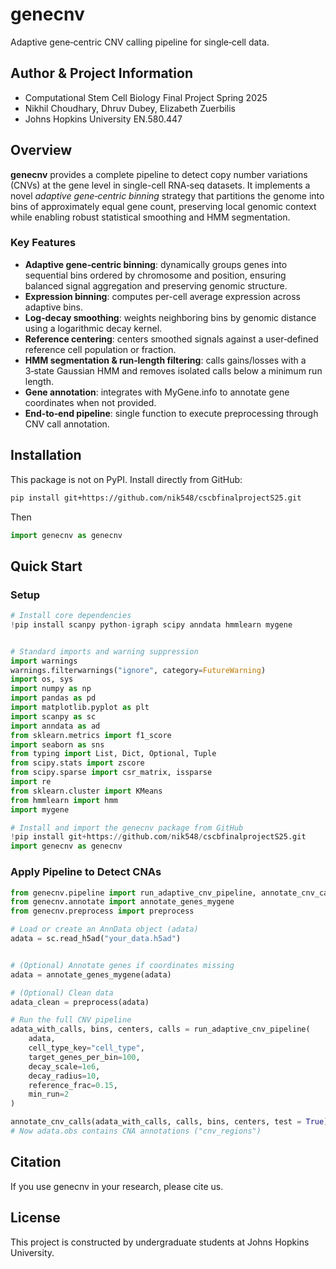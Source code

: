 # genecnv

Adaptive gene‑centric CNV calling pipeline for single‑cell data.

## Author & Project Information
- Computational Stem Cell Biology Final Project Spring 2025
- Nikhil Choudhary, Dhruv Dubey, Elizabeth Zuerbilis
- Johns Hopkins University EN.580.447

## Overview

**genecnv** provides a complete pipeline to detect copy number variations (CNVs) at the gene level in single-cell RNA‑seq datasets. It implements a novel _adaptive gene‑centric binning_ strategy that partitions the genome into bins of approximately equal gene count, preserving local genomic context while enabling robust statistical smoothing and HMM segmentation.

### Key Features

- **Adaptive gene‑centric binning**: dynamically groups genes into sequential bins ordered by chromosome and position, ensuring balanced signal aggregation and preserving genomic structure.  
- **Expression binning**: computes per-cell average expression across adaptive bins.  
- **Log‑decay smoothing**: weights neighboring bins by genomic distance using a logarithmic decay kernel.  
- **Reference centering**: centers smoothed signals against a user‑defined reference cell population or fraction.  
- **HMM segmentation & run‑length filtering**: calls gains/losses with a 3‑state Gaussian HMM and removes isolated calls below a minimum run length.  
- **Gene annotation**: integrates with MyGene.info to annotate gene coordinates when not provided.  
- **End‑to‑end pipeline**: single function to execute preprocessing through CNV call annotation.  

## Installation

This package is not on PyPI. Install directly from GitHub:

```bash
pip install git+https://github.com/nik548/cscbfinalprojectS25.git
```
Then
```python
import genecnv as genecnv
```

## Quick Start

### Setup
```python
# Install core dependencies
!pip install scanpy python-igraph scipy anndata hmmlearn mygene


# Standard imports and warning suppression
import warnings
warnings.filterwarnings("ignore", category=FutureWarning)
import os, sys
import numpy as np
import pandas as pd
import matplotlib.pyplot as plt
import scanpy as sc
import anndata as ad
from sklearn.metrics import f1_score
import seaborn as sns
from typing import List, Dict, Optional, Tuple
from scipy.stats import zscore
from scipy.sparse import csr_matrix, issparse
import re
from sklearn.cluster import KMeans
from hmmlearn import hmm
import mygene

# Install and import the genecnv package from GitHub
!pip install git+https://github.com/nik548/cscbfinalprojectS25.git
import genecnv as genecnv
```

### Apply Pipeline to Detect CNAs
```python
from genecnv.pipeline import run_adaptive_cnv_pipeline, annotate_cnv_calls
from genecnv.annotate import annotate_genes_mygene
from genecnv.preprocess import preprocess

# Load or create an AnnData object (adata)
adata = sc.read_h5ad("your_data.h5ad")


# (Optional) Annotate genes if coordinates missing
adata = annotate_genes_mygene(adata)

# (Optional) Clean data 
adata_clean = preprocess(adata)

# Run the full CNV pipeline
adata_with_calls, bins, centers, calls = run_adaptive_cnv_pipeline(
    adata,
    cell_type_key="cell_type",
    target_genes_per_bin=100,
    decay_scale=1e6,
    decay_radius=10,
    reference_frac=0.15,
    min_run=2
)

annotate_cnv_calls(adata_with_calls, calls, bins, centers, test = True)
# Now adata.obs contains CNA annotations ("cnv_regions")

```

## Citation

If you use genecnv in your research, please cite us.

## License

This project is constructed by undergraduate students at Johns Hopkins University.
